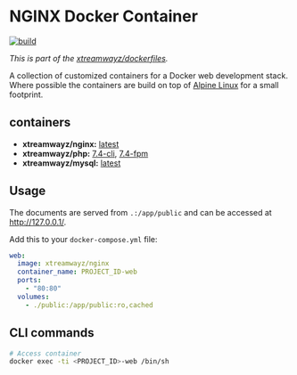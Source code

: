 # NGINX Docker Container

[![build](https://github.com/xtreamwayz/dockerfiles/workflows/build/badge.svg)](https://github.com/xtreamwayz/dockerfiles/actions)

_This is part of the [xtreamwayz/dockerfiles](https://github.com/xtreamwayz/dockerfiles)._

A collection of customized containers for a Docker web development stack. Where possible the containers are build on top of [Alpine Linux](http://alpinelinux.org/) for a small footprint.

## containers

- **xtreamwayz/nginx:** [latest](https://github.com/xtreamwayz/dockerfiles/blob/master/nginx/latest.dockerfile)
- **xtreamwayz/php:** [7.4-cli](https://github.com/xtreamwayz/dockerfiles/blob/master/php/7.4-cli.dockerfile), [7.4-fpm](https://github.com/xtreamwayz/dockerfiles/blob/master/php/7.4-fpm.dockerfile)
- **xtreamwayz/mysql:** [latest](https://github.com/xtreamwayz/dockerfiles/blob/master/mysql/latest.dockerfile)

## Usage

The documents are served from `.:/app/public` and can be accessed at http://127.0.0.1/.

Add this to your `docker-compose.yml` file:

```yaml
web:
  image: xtreamwayz/nginx
  container_name: PROJECT_ID-web
  ports:
    - "80:80"
  volumes:
    - ./public:/app/public:ro,cached
```

## CLI commands

```bash
# Access container
docker exec -ti <PROJECT_ID>-web /bin/sh
```
